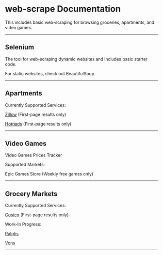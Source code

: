 # web-scrape Documentation

This includes basic web-scraping for browsing groceries, apartments, and video games. 

***

## Selenium

The tool for web-scraping dynamic websites and includes basic starter code.

For static websites, check out BeautifulSoup.

***

## Apartments
Currently Supported Services:

[Zillow](https://www.zillow.com/) (First-page results only)

[Hotpads](https://hotpads.com/) (First-page results only)

***

## Video Games
Video Games Prices Tracker

Supported Markets:

Epic Games Store (Weekly free games only)

***

## Grocery Markets
Currently Supported Services:

[Costco](https://www.costco.com/) (First-page results only)

Work-In Progress:

[Ralphs](https://www.ralphs.com/)

[Vons](https://www.vons.com/)

***